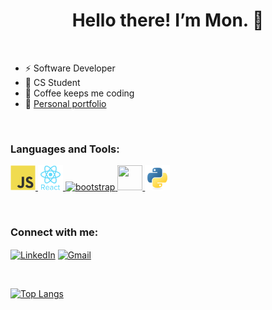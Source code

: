 <h1 align="center">Hello there! I’m Mon. 👋</h1>

<br>

<ul>
  <li>⚡️ Software Developer</li>
  <li>🧶 CS Student</li>
  <li>🍂 Coffee keeps me coding</li>
  <li>💼 <a href="https://rivicodes.github.io/personal-portfolio-website/" target="_blank">Personal portfolio</a></li>
</ul>

<br>

<h3 align="left">Languages and Tools:</h3>

<a href="https://developer.mozilla.org/en-US/docs/Web/JavaScript" target="_blank"
    rel="noreferrer"> <img
      src="https://raw.githubusercontent.com/devicons/devicon/master/icons/javascript/javascript-original.svg"
      alt="javascript" width="40" height="40" /> </a> <a href="https://reactjs.org/" target="_blank" rel="noreferrer"> <img
      src="https://raw.githubusercontent.com/devicons/devicon/master/icons/react/react-original-wordmark.svg"
      alt="react" width="40" height="40" /> </a> <a href="https://getbootstrap.com" target="_blank" rel="noreferrer">
    <img src="https://getbootstrap.com/docs/5.2/assets/brand/bootstrap-logo-shadow.png"
      alt="bootstrap" width="auto" height="40" /> </a> <a href="https://tailwindcss.com/" rel="nofollow"> <img src="https://camo.githubusercontent.com/bdedcbc949feefecc3ff98f7e655ee8151b522e2f32196c648620f5366d909d5/68747470733a2f2f63646e2e6a7364656c6976722e6e65742f67682f64657669636f6e732f64657669636f6e2f69636f6e732f7461696c77696e646373732f7461696c77696e646373732d706c61696e2e737667" width="40" height="40" data-canonical-src="https://cdn.jsdelivr.net/gh/devicons/devicon/icons/tailwindcss/tailwindcss-plain.svg" style="max-width: 100%;"> </a> <a href="https://www.python.org" target="_blank" rel="noreferrer"> <img
      src="https://raw.githubusercontent.com/devicons/devicon/master/icons/python/python-original.svg" alt="python"
      width="40" height="40" /> </a>

<!-- HTML5 -->
<!-- <a href="https://www.w3.org/html/" target="_blank" rel="noreferrer"> <img
      src="https://raw.githubusercontent.com/devicons/devicon/master/icons/html5/html5-original-wordmark.svg"
      alt="html5" width="40" height="40"/></a> -->

<!-- CSS -->
<!-- <a href="https://www.w3schools.com/css/" target="_blank" rel="noreferrer"> <img
      src="https://raw.githubusercontent.com/devicons/devicon/master/icons/css3/css3-original-wordmark.svg" alt="css3"
      width="40" height="40"/></a> -->

<!-- SASS -->
<!-- <a href="https://sass-lang.com" target="_blank" rel="noreferrer"> <img
      src="https://raw.githubusercontent.com/devicons/devicon/master/icons/sass/sass-original.svg" alt="sass" width="40"
      height="40"/></a> -->

<!-- ES6 -->
<!-- <a href="https://www.w3schools.com/js/js_es6.asp" target="_blank" rel="noreferrer"> <img
      src="https://github.com/RiviCodes/personal-portfolio-website/blob/main/images/ES6.jpg?raw=true"
      alt="html5" width="40" height="40"/></a> -->

<!-- TypeScript -->
<!-- <a href="https://www.typescriptlang.org/" target="_blank" rel="noreferrer"> <img src="https://raw.githubusercontent.com/devicons/devicon/master/icons/typescript/typescript-original.svg" alt="typescript" width="40" height="40"/></a> -->

<!-- PHP -->
<!-- <a href="https://www.php.net" target="_blank" rel="noreferrer"> <img src="https://raw.githubusercontent.com/devicons/devicon/master/icons/php/php-original.svg" alt="php" width="40" height="40"/> </a> -->

<!-- WordPress -->
<!-- <a href="https://wordpress.com/" target="_blank" rel="noreferrer"> <img src="https://github.com/RiviCodes/personal-portfolio-website/blob/main/images/wordpress.png?raw=true" alt="php" width="40" height="40"/> </a> -->

<br>

<h3 align="left">Connect with me:</h3>

<p align="left">
  <a href="https://www.linkedin.com/in/ramonriveram" target="blank"><img align="center"
      src="https://raw.githubusercontent.com/rahuldkjain/github-profile-readme-generator/master/src/images/icons/Social/linked-in-alt.svg"
      alt="LinkedIn" height="30" width="40"/></a> 
  <a href="mailto:jose.riveramz@udlap.mx?subject=[GitHub]%20Hello%20there,%20RiviCodes!" target="blank"><img align="center"
      src="https://cdn-icons-png.flaticon.com/512/732/732200.png"
      alt="Gmail" height="30" width="30"/></a>
</p>

<br>

[![Top Langs](https://github-readme-stats.vercel.app/api/top-langs/?username=RiviCodes&layout=compact)](https://github.com/RiviCodes/github-readme-stats)
